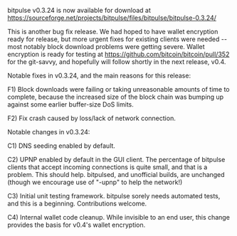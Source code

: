 bitpulse v0.3.24 is now available for download at
https://sourceforge.net/projects/bitpulse/files/bitpulse/bitpulse-0.3.24/

This is another bug fix release.  We had hoped to have wallet encryption ready for release, but more urgent fixes for existing clients were needed -- most notably block download problems were getting severe.  Wallet encryption is ready for testing at https://github.com/bitcoin/bitcoin/pull/352 for the git-savvy, and hopefully will follow shortly in the next release, v0.4.

Notable fixes in v0.3.24, and the main reasons for this release:

F1) Block downloads were failing or taking unreasonable amounts of time to complete, because the increased size of the block chain was bumping up against some earlier buffer-size DoS limits.

F2) Fix crash caused by loss/lack of network connection.

Notable changes in v0.3.24:

C1) DNS seeding enabled by default.

C2) UPNP enabled by default in the GUI client.  The percentage of bitpulse clients that accept incoming connections is quite small, and that is a problem.  This should help.  bitpulsed, and unofficial builds, are unchanged (though we encourage use of "-upnp" to help the network!)

C3) Initial unit testing framework.  bitpulse sorely needs automated tests, and this is a beginning.  Contributions welcome.

C4) Internal wallet code cleanup.  While invisible to an end user, this change provides the basis for v0.4's wallet encryption.
